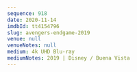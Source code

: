 ```yaml
---
sequence: 918
date: 2020-11-14
imdbId: tt4154796
slug: avengers-endgame-2019
venue: null
venueNotes: null
medium: 4k UHD Blu-ray
mediumNotes: 2019 | Disney / Buena Vista
---
```

